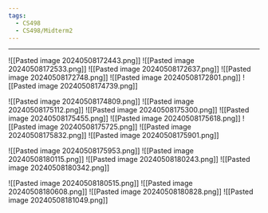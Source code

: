```yaml
---
tags:
  - CS498
  - CS498/Midterm2
---
```

---
![[Pasted image 20240508172443.png]]
![[Pasted image 20240508172533.png]]
![[Pasted image 20240508172637.png]]
![[Pasted image 20240508172748.png]]
![[Pasted image 20240508172801.png]]
![[Pasted image 20240508174739.png]]

![[Pasted image 20240508174809.png]]
![[Pasted image 20240508175112.png]]
![[Pasted image 20240508175300.png]]
![[Pasted image 20240508175455.png]]
![[Pasted image 20240508175618.png]]
![[Pasted image 20240508175725.png]]
![[Pasted image 20240508175832.png]]
![[Pasted image 20240508175901.png]]

![[Pasted image 20240508175953.png]]
![[Pasted image 20240508180115.png]]
![[Pasted image 20240508180243.png]]
![[Pasted image 20240508180342.png]]

![[Pasted image 20240508180515.png]]
![[Pasted image 20240508180608.png]]
![[Pasted image 20240508180828.png]]
![[Pasted image 20240508181049.png]]
